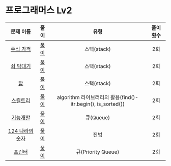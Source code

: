 # 프로그래머스 Lv2

| 문제 이름                             | 풀이                                  | 유형                                  | 풀이 횟수                           |
|:------------------------------:|:---------------------------------:|:---------------------------------:|:---------------------------------:|
|[주식 가격](https://programmers.co.kr/learn/courses/30/lessons/42584) |[풀이](https://github.com/Choyoonyoung98/Algorithm/blob/master/Programmers/programmers_lev2/StockPrice/StockPrice/main.cpp) |스택(stack)   |2회 |
|[쇠 막대기](https://programmers.co.kr/learn/courses/30/lessons/42585) |[풀이](https://github.com/Choyoonyoung98/Algorithm/blob/master/Programmers/programmers_lev2/IronBar/IronBar/main.cpp) |스택(stack)     |2회 |
|[탑](https://programmers.co.kr/learn/courses/30/lessons/42588) |[풀이](https://github.com/Choyoonyoung98/Algorithm/blob/master/Programmers/programmers_lev2/Tower/Tower/main.cpp) |스택(stack)   |2회 |
|[스킬트리](https://programmers.co.kr/learn/courses/30/lessons/49993) |[풀이](https://github.com/Choyoonyoung98/Algorithm/blob/master/Programmers/programmers_lev2/SkillTree/SkillTree/main.cpp) |algorithm 라이브러리의 활용(find()-itr.begin(), is_sorted())    |2회 |
|[기능개발](https://programmers.co.kr/learn/courses/30/lessons/42586) |[풀이](https://github.com/Choyoonyoung98/Algorithm/blob/master/Programmers/programmers_lev2/FunctionDev/FunctionDev/main.cpp) |큐(Queue)    |2회 |
|[124 나라의 숫자](https://programmers.co.kr/learn/courses/30/lessons/12899) |[풀이](https://github.com/Choyoonyoung98/Algorithm/blob/master/Programmers/programmers_lev2/124WorldNumb/124WorldNumb/main.cpp) |진법     |2회 |
|[프린터](https://programmers.co.kr/learn/courses/30/lessons/42585) |[풀이](https://github.com/Choyoonyoung98/Algorithm/blob/master/Programmers/programmers_lev2/Printer/Printer/main.cpp) |큐(Priority Queue)     |2회 |) |[풀이](/IronBar/IronBar/main.cpp) |스택(stack)     |2회 |
